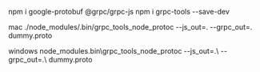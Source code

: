 npm i google-protobuf @grpc/grpc-js
npm i grpc-tools --save-dev

mac
./node_modules/.bin/grpc_tools_node_protoc --js_out=. --grpc_out=. dummy.proto

windows
node_modules\.bin\grpc_tools_node_protoc --js_out=.\ --grpc_out=.\ dummy.proto
